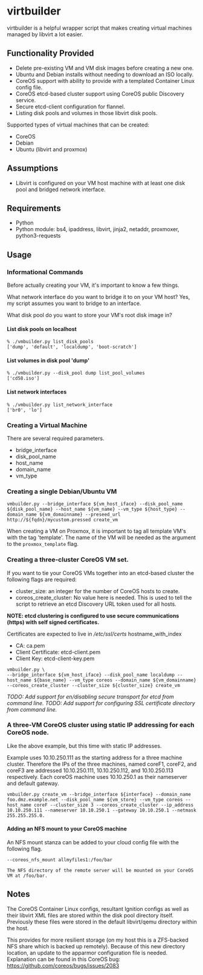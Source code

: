 # virtbuilder

virtbuilder is a helpful wrapper script that makes creating virtual machines managed by libvirt a lot easier.

## Functionality Provided

* Delete pre-existing VM and VM disk images before creating a new one.
* Ubuntu and Debian installs without needing to download an ISO locally.
* CoreOS support with ability to provide with a templated Container Linux config file.
* CoreOS etcd-based cluster support using CoreOS public Discovery service.
* Secure etcd-client configuration for flannel.
* Listing disk pools and volumes in those libvirt disk pools.

Supported types of virtual machines that can be created:
* CoreOS
* Debian
* Ubuntu (libvirt and proxmox)


## Assumptions

* Libvirt is configured on your VM host machine with at least one disk pool and bridged network interface.

## Requirements

* Python
* Python module: bs4, ipaddress, libvirt, jinja2, netaddr, proxmoxer, python3-requests

## Usage

### Informational Commands

Before actually creating your VM, it's important to know a few things.

What network interface do you want to bridge it to on your VM host? Yes, my script assumes you want to bridge to an interface.

What disk pool do you want to store your VM's root disk image in?

#### List disk pools on localhost

```
% ./vmbuilder.py list_disk_pools
['dump', 'default', 'localdump', 'boot-scratch']
```

#### List volumes in disk pool 'dump'

```
% ./vmbuilder.py --disk_pool dump list_pool_volumes
['cd58.iso']
```

#### List network interfaces

```
% ./vmbuilder.py list_network_interface
['br0', 'lo']
```

### Creating a Virtual Machine

There are several required parameters.

* bridge_interface
* disk_pool_name
* host_name
* domain_name
* vm_type

### Creating a single Debian/Ubuntu VM

```
vmbuilder.py --bridge_interface ${vm_host_iface} --disk_pool_name ${disk_pool_name} --host_name ${vm_name} --vm_type ${host_type} --domain_name ${vm_domainname} --preseed_url http://${fqdn}/mycustom.pressed create_vm
```

When creating a VM on Proxmox, it is important to tag all template VM's with the tag 'template'. The name of the VM will be needed as the argument to the `proxmox_template` flag.

### Creating a three-cluster CoreOS VM set.

If you want to tie your CoreOS VMs together into an etcd-based cluster the following flags are required:

* cluster_size: an integer for the number of CoreOS hosts to create.
* coreos_create_cluster: No value here is needed. This is used to tell the script to retrieve an etcd Discovery URL token used for all hosts.

**NOTE: etcd clustering is configured to use secure communications (https) with
self signed certificates.**

Certificates are expected to live in */etc/ssl/certs* hostname_with_index

* CA: ca.pem
* Client Certificate: etcd-client.pem
* Client Key: etcd-client-key.pem

```
vmbuilder.py \
--bridge_interface ${vm_host_iface} --disk_pool_name localdump --host_name ${base_name} --vm_type coreos --domain_name ${vm_domainname} --coreos_create_cluster --cluster_size ${cluster_size} create_vm
```

_TODO: Add support for en/disabling secure transport for etcd from command line._
_TODO: Add support for configuring SSL certificate directory from command line._

### A three-VM CoreOS cluster using static IP addressing for each CoreOS node.

Like the above example, but this time with static IP addresses.

Example uses 10.10.250.111 as the starting address for a three machine cluster. Therefore the IPs of the three machines, named coreF1, coreF2, and coreF3 are addressed 10.10.250.111, 10.10.250.112, and 10.10.250.113 respectively. Each coreOS machine uses 10.10.250.1 as their nameserver and default gateway.

```
vmbuilder.py create_vm --bridge_interface ${interface} --domain_name foo.dmz.example.net --disk_pool_name ${vm_store} --vm_type coreos --host_name coreF --cluster_size 3 --coreos_create_cluster --ip_address 10.10.250.111 --nameserver 10.10.250.1 --gateway 10.10.250.1 --netmask 255.255.255.0.
```

#### Adding an NFS mount to your CoreOS machine

An NFS mount stanza can be added to your cloud config file with the following flag.
```
--coreos_nfs_mount allmyfiles1:/foo/bar

The NFS directory of the remote server will be mounted on your CoreOS VM at /foo/bar.
```

## Notes

The CoreOS Container Linux configs, resultant Ignition configs as well as their
libvirt XML files are stored within the disk pool directory itself. Previously
these files were stored in the default libvirt/qemu directory within the host.

This provides for more resilient storage (on my host this is a ZFS-backed NFS
share which is backed up remotely). Because of this new directory location,
an update to the apparmor configuration file is needed. Explanation can be found
in this CoreOS bug: https://github.com/coreos/bugs/issues/2083
